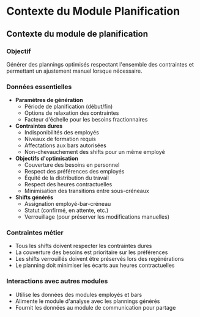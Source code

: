 # Contexte du Module Planification

## Contexte du module de planification

### Objectif

Générer des plannings optimisés respectant l'ensemble des contraintes et permettant un ajustement manuel lorsque nécessaire.

### Données essentielles

- **Paramètres de génération**
    - Période de planification (début/fin)
    - Options de relaxation des contraintes
    - Facteur d'échelle pour les besoins fractionnaires
- **Contraintes dures**
    - Indisponibilités des employés
    - Niveaux de formation requis
    - Affectations aux bars autorisées
    - Non-chevauchement des shifts pour un même employé
- **Objectifs d'optimisation**
    - Couverture des besoins en personnel
    - Respect des préférences des employés
    - Équité de la distribution du travail
    - Respect des heures contractuelles
    - Minimisation des transitions entre sous-créneaux
- **Shifts générés**
    - Assignation employé-bar-créneau
    - Statut (confirmé, en attente, etc.)
    - Verrouillage (pour préserver les modifications manuelles)

### Contraintes métier

- Tous les shifts doivent respecter les contraintes dures
- La couverture des besoins est prioritaire sur les préférences
- Les shifts verrouillés doivent être préservés lors des regénérations
- Le planning doit minimiser les écarts aux heures contractuelles

### Interactions avec autres modules

- Utilise les données des modules employés et bars
- Alimente le module d'analyse avec les plannings générés
- Fournit les données au module de communication pour partage 